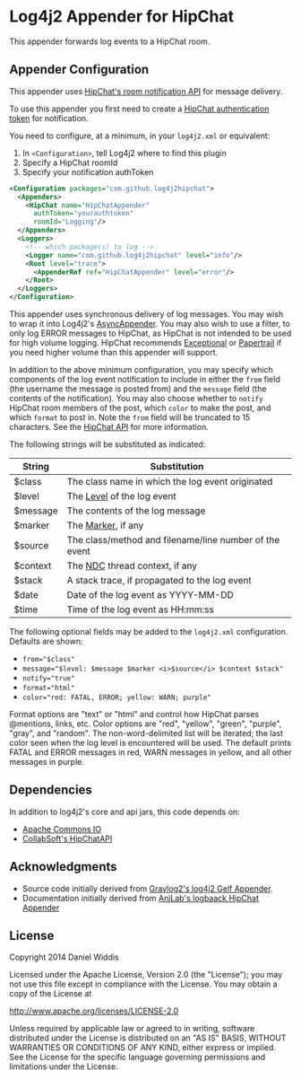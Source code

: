 Log4j2 Appender for HipChat
============================

This appender forwards log events to a HipChat room.

## Appender Configuration

This appender uses [HipChat's room notification API](https://www.hipchat.com/docs/apiv2/method/send_room_notification) for message delivery.

To use this appender you first need to create a [HipChat authentication token](https://www.hipchat.com/docs/api/auth) for notification.

You need to configure, at a minimum, in your `log4j2.xml` or equivalent:
   1. In `<Configuration>`, tell Log4j2 where to find this plugin
   2. Specify a HipChat roomId
   3. Specify your notification authToken 

```xml
<Configuration packages="com.github.log4j2hipchat">
  <Appenders>
    <HipChat name="HipChatAppender" 
      authToken="yourauthtoken" 
      roomId="Logging"/>
  </Appenders>
  <Loggers>
    <!-- which package(s) to log -->
    <Logger name="com.github.log4j2hipchat" level="info"/>
    <Root level="trace">
      <AppenderRef ref="HipChatAppender" level="error"/>
    </Root>
  </Loggers>
</Configuration>
```

This appender uses synchronous delivery of log messages. 
You may wish to wrap it into Log4j2's [AsyncAppender](http://logging.apache.org/log4j/2.x/manual/appenders.html#AsyncAppender). 
You may also wish to use a filter, to only log ERROR messages to HipChat, as HipChat is not intended to be used for high volume logging.
HipChat recommends [Exceptional](http://exceptional.io/) or [Papertrail](http://papertrailapp.com/) if you need higher volume than this appender will support.

In addition to the above minimum configuration, you may specify which components of the log event notification to include in either the `from` field (the username the message is posted from) and the `message` field (the contents of the notification). You may also choose whether to `notify` HipChat room members of the post, which `color` to make the post, and which `format` to post in. Note the `from` field will be truncated to 15 characters.  See the [HipChat API](https://www.hipchat.com/docs/api/method/rooms/message) for more information.

The following strings will be substituted as indicated:

String  | Substitution
------- | -------------
$class | The class name in which the log event originated
$level | The [Level](http://logging.apache.org/log4j/2.0/log4j-api/apidocs/org/apache/logging/log4j/Level.html) of the log event
$message | The contents of the log message
$marker | The [Marker](http://logging.apache.org/log4j/2.0/manual/markers.html), if any
$source | The class/method and filename/line number of the event 
$context | The [NDC](https://logging.apache.org/log4j/1.2/apidocs/org/apache/log4j/NDC.html) thread context, if any
$stack | A stack trace, if propagated to the log event
$date | Date of the log event as YYYY-MM-DD
$time | Time of the log event as HH:mm:ss
   
The following optional fields may be added to the `log4j2.xml` configuration. Defaults are shown:
* `from="$class"`
* `message="$level: $message $marker <i>$source</i> $context $stack"`
* `notify="true"`
* `format="html"` 
* `color="red: FATAL, ERROR; yellow: WARN; purple"` 
   
 Format options are "text" or "html" and control how HipChat parses @mentions, links, etc. 
 Color options are "red", "yellow", "green", "purple", "gray", and "random". 
 The non-word-delimited list will be iterated; the last color seen when the log level is encountered will be used.
 The default prints FATAL and ERROR messages in red, WARN messages in yellow, and all other messages in purple.

## Dependencies

In addition to log4j2's core and api jars, this code depends on:
   - [Apache Commons IO](http://commons.apache.org/proper/commons-io/)
   - [CollabSoft's HipChatAPI](https://bitbucket.org/collabsoft/hipchatapi/) 

## Acknowledgments

* Source code initially derived from [Graylog2's log4j2 Gelf Appender](https://github.com/Graylog2/log4j2-gelf).
* Documentation initially derived from [AnjLab's logbaack HipChat Appender](https://github.com/anjlab/logback-hipchat-appender)

## License

Copyright 2014 Daniel Widdis

Licensed under the Apache License, Version 2.0 (the "License");
you may not use this file except in compliance with the License.
You may obtain a copy of the License at

   http://www.apache.org/licenses/LICENSE-2.0

Unless required by applicable law or agreed to in writing, software
distributed under the License is distributed on an "AS IS" BASIS,
WITHOUT WARRANTIES OR CONDITIONS OF ANY KIND, either express or implied.
See the License for the specific language governing permissions and
limitations under the License.
